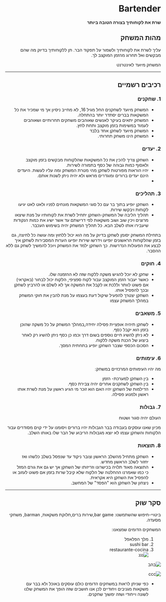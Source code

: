 <div dir='rtl' lang='he'>

# Bartender

**שרת את לקוחותיך בצורה הטובה ביותר**

## מהות המשחק

 עליך לשרת את לקוחותיך ולשמור על תפקוד הבר.
 תן ללקוחותיך בדיוק מה שהם מבקשים ואל תחרוג מהזמן המוקצב לך.

המשחק מיועד לאינטרנט


---


## רכיבים רשמיים

### 1. שחקנים

* המשחק מיועד לשחקנים החל מגיל 16, לא מחייב ניסיון אך מי שמכיר את כל המשקאות בברים יסתדר יותר בהתחלה. 
* המשחק יתאים בעיקר לאנשים שאוהבים משחקים תחרותיים ושאוהבים לעמוד במשימות בזמן מוקצב ותחת לחץ.
* המשחק מיועד לשחקן אחד בלבד
* המשחק הינו משחק תחרותי.

### 2. יעדים

* השחקן צריך להכין את כל המשקאות שהלקוחות מבקשים בזמן מוקצב ולאסוף כמות גבוהה של כסף בתמורה לשירות.
* יהיו הוראות מפורטות לשחקן מהי מטרת המשחק ומה עליו לעשות.
היעדים הינם יעדים ברורים ומוגדרים מראש ולא יהיה ניתן לשנות אותם. 
* 

### 3. תהליכים

* השחקן יופיע בתוך בר עם כל סוגי המשקאות מונחים לפניו ולאט לאט יגיעו לקוחות ויבקשו שירות.
*	תהליך הליבה של המשחק-השחקן יתחיל לשרת את לקוחותיו על מנת שיצאו מרוצים ויכין שוב ושוב משקאות לפי דרישתם עד אשר ישיג את כמות הנקודות שיעבירו אותו לשלב הבא.
כל תהליך המשחק יהיה בשימוש העכבר.

בתחילת המשחק יסומן לשחקן בדיוק על מה הוא יכול ללחוץ ומה עושה כל לחיצה, גם בזמן שהלקוחות הראשונים יופיעו וידרשו שירות יופיעו הערות המסבירות לשחקן איך לבצע את הפעולות הנדרשות.
 כך השחקן ילמד את המשחק ויוכל להמשיך לשחק גם ללא ההסבר.

### 4. חוקים

* שחקן לא יוכל להגיש משקה ללקוח שזה לא ההזמנה שלו.
* כאשר יעבור הזמן המוקצב עבור לקוח ספציפי, הלקוח יכול לבחור (באקראי) אם פשוט לוותר וללכת או לקבל את המשקה אך לא לשלם או להרביץ לשחקן ובכך להפסיל אותו.
* השחקן יצטרך להפעיל שיקול דעת בעצמו על מנת להבין את חוקי המשחק במהלך המשחק עצמו


### 5. משאבים

* לשחקן תיהיה אופציית פסילה יחידה,במהלך המשחק על כל משקה שהוכן בזמן הוא יקבל כסף. 
* לא ניתן להשיג חיים נוספים בשום דרך וכמו כן כסף ניתן להשיג רק לאחר ביצוע של הכנת משקה ללקוח.
* הסכום הכספי שצבר השחקן יופיע בתחתית המסך.

### 6. עימותים

מה יהיו העימותים המרכזיים במשחק:

* בין השחקן למערכת- הזמן
* בין השחקן לשחקנים אחרים יהיה צבירת כסף.
*  הדילמות של השחקן יהיו האם הוא זוכר מי הגיע ראשון על מנת לשרת אותו ראשון ולמנוע פסילה.


### 7. גבולות
העולם יהיה סגור ושטוח

מכיון שאנו עוסקים בעבודה בבר הגבולות יהיו ברורים ויסומנו על ידי קוים מסודרים עבור הלקוחות והשחקן עצמו לא יוצא מגבולות הריבוע של הבר שלו באותו השלב. 

### 8. תוצאות

* השחקן מתחיל מהשלב הראשון וצובר ניקוד עד שנפסל בשלב כלשהו ואז יחזור לשלב הראשון מחדש. 
* התוצאה מאוד תלויה בכישרונו וזריזותו של השחקן אך יש גם את גורם המזל כי כמו שאמרנו ההחלטה של הלקוח שלא קיבל שרות בזמן אם פשוט לעזוב או להפסיל את השחקן היא אקראית. 
* ניצחון של השחקן הוא "הפסד" של המחשב.

---

## סקר שוק
ביטויי-חיפוש שהשתמשנו:
 bar game,שירות ברים,חלוקת משקאות, barman, משחקי מסעדה. <br>
 
המשחקים הדומים שמצאנו:  <br>
 1. מלך הפלאפל <br>
 2.  sushi bar <br>
 3.  restaurante-cocina <br>
![נננ](https://user-images.githubusercontent.com/57321080/138612850-5a088ea3-bcc3-43c8-b0c1-d04c1fdd328a.jpg)

 ![בהב](https://user-images.githubusercontent.com/57321080/138612854-75cb565b-b143-48a4-a9f6-3b48b7cbf89c.jpg)

 ![ccc](https://user-images.githubusercontent.com/57321080/138612862-60082575-2a41-4869-987a-517fcbcbe84d.jpg)

 
 * כפי שניתן לראות במשחקים הדומים כולם עוסקים באוכל ולא בבר עם משקאות מגניבים ויחודיים לכן אנו חושבים שזה הופך את המשחק שלנו לשונה וייחודי ושזה ימשוך שחקנים.

</div>
